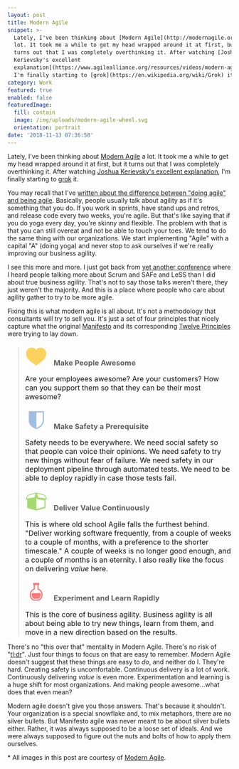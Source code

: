 ```yaml
---
layout: post
title: Modern Agile
snippet: >-
  Lately, I've been thinking about [Modern Agile](http://modernagile.org/) a
  lot. It took me a while to get my head wrapped around it at first, but it
  turns out that I was completely overthinking it. After watching [Joshua
  Kerievsky's excellent
  explanation](https://www.agilealliance.org/resources/videos/modern-agile/),
  I'm finally starting to [grok](https://en.wikipedia.org/wiki/Grok) it. 
category: Work
featured: true
enabled: false
featuredImage:
  fill: contain
  image: /img/uploads/modern-agile-wheel.svg
  orientation: portrait
date: '2018-11-13 07:36:58'
---
```

<style>
.bullet-container {
  width: 50px; 
  text-align: center; 
  display: inline-block; 
  margin-right: 10px
}

.bullet-container img {
  height: 40px; 
  display: inline;
  max-width: 100%;
}

.not-a-quote {
  color: #111;
  font-style: initial;
  font-size: 1rem;
}

</style>

Lately, I've been thinking about [Modern Agile](http://modernagile.org/) a lot. It took me a while to get my head wrapped around it at first, but it turns out that I was completely overthinking it. After watching [Joshua Kerievsky's excellent explanation](https://www.agilealliance.org/resources/videos/modern-agile/), I'm finally starting to [grok](https://en.wikipedia.org/wiki/Grok) it. 

You may recall that I've [written about the difference between "doing agile" and being agile](/blog/doing-agile-vs-being-agile/). Basically, people usually talk about agility as if it's something that you do. If you work in sprints, have stand ups and retros, and release code every two weeks, you're agile. But that's like saying that if you do yoga every day, you're skinny and flexible. The problem with that is that you can still overeat and not be able to touch your toes. We tend to do the same thing with our organizations. We start implementing "Agile" with a capital "A" (doing yoga) and never stop to ask ourselves if we're really improving our business agility. 

I see this more and more. I just got back from [yet another conference](/work/#conferences) where I heard people talking more about Scrum and SAFe and LeSS than I did about true business agility. That's not to say those talks weren't there, they just weren't the majority. And this is a place where people who care about agility gather to try to be more agile. 

Fixing this is what modern agile is all about. It's not a methodology that consultants will try to sell you. It's just a set of four principles that nicely capture what the original [Manifesto](http://agilemanifesto.org) and its corresponding [Twelve Principles](http://agilemanifesto.org/principles.html) were trying to lay down.

> ### <span class="bullet-container">![](/img/uploads/icon-small-make-people-awesome-alt.svg)</span> Make People Awesome
> 
> <span class="not-a-quote">Are your employees awesome? Are your customers? How can you support them so that they can be their most awesome?</span>
> 
> ### <span class="bullet-container">![](/img/uploads/icon-small-make-safety-a-prerequisite-alt.svg)</span> Make Safety a Prerequisite
> 
> <span class="not-a-quote">Safety needs to be everywhere. We need social safety so that people can voice their opinions. We need safety to try new things without fear of failure. We need safety in our deployment pipeline through automated tests. We need to be able to deploy rapidly in case those tests fail. </span>
> 
> ### <span class="bullet-container">![](/img/uploads/icon-small-deliver-value-continuously-alt.svg)</span> Deliver Value Continuously
> 
> <span class="not-a-quote">This is where old school Agile falls the furthest behind. "Deliver working software frequently, from a couple of weeks to a couple of months, with a preference to the shorter timescale." A couple of weeks is no longer good enough, and a couple of months is an eternity. I also really like the focus on delivering _value_ here. </span>
> 
> ### <span class="bullet-container">![](/img/uploads/icon-small-experiment-and-learn-rapidly-alt.svg)</span> Experiment and Learn Rapidly
> 
> <span class="not-a-quote">This is the core of business agility. Business agility is all about being able to try new things, learn from them, and move in a new direction based on the results.</span>

There's no "this over that" mentality in Modern Agile. There's no risk of "[tl;dr](https://en.wikipedia.org/wiki/TL;DR)". Just four things to focus on that are easy to remember. Modern Agile doesn't suggest that these things are easy to _do_, and neither do I. They're hard. Creating safety is uncomfortable. Continuous delivery is a lot of work. Continuously delivering _value_ is even more.  Experimentation and learning is a huge shift for most organizations. And making people awesome...what does that even mean? 

Modern agile doesn't give you those answers. That's because it shouldn't. Your organization is a special snowflake and, to mix metaphors, there are no silver bullets. But Manifesto agile was never meant to be about silver bullets either. Rather, it was always supposed to be a loose set of ideals. And we were always supposed to figure out the nuts and bolts of how to apply them ourselves. 

\* All images in this post are courtesy of [Modern Agile](http://modernagile.org/).
